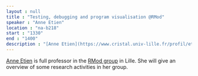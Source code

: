 ```yaml
---
layout : null
title : "Testing, debugging and program visualisation @RMod"
speaker : "Anne Etien"
location : "na-b218"
start : "1330"
end : "1400"
description : "[Anne Etien](https://www.cristal.univ-lille.fr/profil/etien/) is full professor in the [RMod group](https://rmod.gitlabpages.inria.fr/website/) in Lille. She will give an  overview of some research activities in her group."
---
```

[Anne Etien](https://www.cristal.univ-lille.fr/profil/etien/) is full professor in the [RMod group](https://rmod.gitlabpages.inria.fr/website/) in Lille. She will give an  overview of some research activities in her group.
